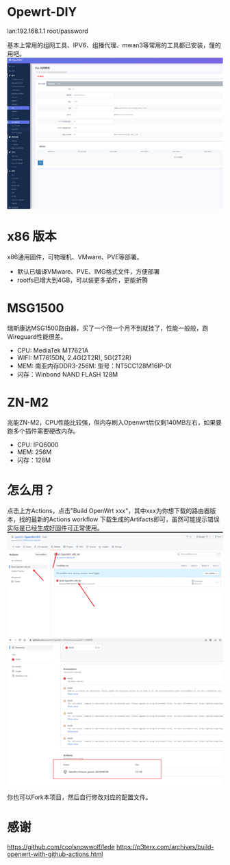 # Opewrt-DIY
lan:192.168.1.1 root/password

基本上常用的组网工具、IPV6、组播代理、mwan3等常用的工具都已安装，懂的用吧。
![](images/8c43565a272ad9278d7629e1202ca32.png)


# x86 版本
x86通用固件，可物理机、VMware、PVE等部署。 
- 默认已编译VMware、PVE、IMG格式文件，方便部署 
- rootfs已增大到4GB，可以装更多插件，更能折腾 

# MSG1500
瑞斯康达MSG1500路由器，买了一个但一个月不到就挂了，性能一般般，跑Wireguard性能很差。 
- CPU: MediaTek MT7621A 
- WIFI: MT7615DN,  2.4G(2T2R),  5G(2T2R) 
- MEM: 南亚内存DDR3-256M:  型号：NT5CC128M16IP-DI 
- 闪存：Winbond NAND FLASH 128M 
 

# ZN-M2
兆能ZN-M2，CPU性能比较强，但内存刷入Openwrt后仅剩140MB左右，如果要跑多个插件需要硬改内存。 
- CPU: IPQ6000 
- MEM: 256M 
- 闪存：128M 


# 怎么用？
点击上方Actions，点击"Build OpenWrt xxx"，其中xxx为你想下载的路由器版本，找的最新的Actions workflow 下载生成的Artifacts即可，虽然可能提示错误实际是已经生成好固件可正常使用。
![](images/2023-04-16-18-11-05.png)
![](images/2023-04-16-18-10-42.png)

你也可以Fork本项目，然后自行修改对应的配置文件。

# 感谢
https://github.com/coolsnowwolf/lede 
https://p3terx.com/archives/build-openwrt-with-github-actions.html